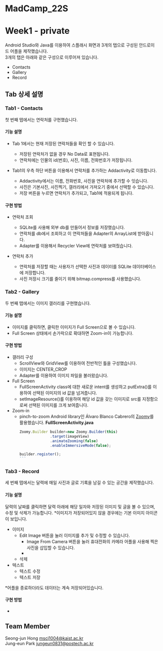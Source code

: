 # MadCamp_22S    
# Week1 - private     

Android Studio와 Java를 이용하여 스플래시 화면과 3개의 탭으로 구성된 안드로이드 어플을 제작했습니다.       
3개의 탭은 아래와 같은 구성으로 이루어져 있습니다. 

+ Contacts     
+ Gallery       
+ Record      


## Tab 상세 설명     

### Tab1 - Contacts     
첫 번째 탭에서는 연락처를 구현했습니다.

#### 기능 설명
+ Tab 1에서는 현재 저장된 연락처들을 확인 할 수 있습니다.
  + 저장된 연락처가 없을 경우 No Data로 표현됩니다.
  + 연락처에는 인물의 id(번호), 사진, 이름, 전화번호가 저장됩니다.

+ Tab1의 우측 하단 버튼을 이용해서 연락처를 추가하는 Addactivity로 이동합니다.
  + Addactivity에서는 이름, 전화번호, 사진을 연락처에 추가할 수 잇습니다.
  + 사진은 기본사진, 사진찍기, 갤러리에서 가져오기 중에서 선택할 수 있습니다.
  + 저장 버튼을 누르면 연락처가 추가되고, Tab1에 적용되게 됩니다.

#### 구현 방법
+ 연락처 조회
  + SQLite를 사용해 외부 db를 만들어서 정보를 저장했습니다.
  + 연락처를 db에서 조회하고 이 연락처들을 Adapter의 ArrayList에 받아옵니다.
  + Adapter를 이용해서 Recycler View에 연락처를 보여줬습니다.

+ 연락처 추가
  + 연락처를 저장할 때는 사용자가 선택한 사진과 데이터를 SQLite 데이터베이스에 저장합니다.
  + 사진 저장시 크기를 줄이기 위해 bitmap.compress를 사용했습니다.
  
  
### Tab2 - Gallery
두 번째 탭에서는 이미지 갤러리를 구현했습니다.      

#### 기능 설명
+ 이미지를 클릭하면, 클릭한 이미지가 Full Screen으로 볼 수 있습니다.
+ Full Screen 상태에서 손가락으로 확대하면 Zoom-in이 가능합니다.

#### 구현 방법
+ 갤러리 구성
  + ScrollView와 GridView를 이용하여 전반적인 틀을 구성했습니다.
  + 이미지는 CENTER_CROP
  + Adapter를 이용하여 이미지 파일을 불러왔습니다.     
+ Full Screen
  + FullScreenActivity class에 대한 새로운 intent를 생성하고 putExtra()를 이용하여 선택된 이미지의 id 값을 넘겨줍니다.
  + setImageResource()를 이용하여 해당 id 값을 갖는 이미지로 src를 지정함으로써 선택된 이미지를 크게 보여줍니다.
+ Zoom-in
  + pinch-to-zoom Android library인 Álvaro Blanco Cabrero의 [Zoomy](https://github.com/imablanco/Zoomy)를 활용했습니다. 
    __FullScreenActivity.java__
    ```javascript
    Zoomy.Builder builder=new Zoomy.Builder(this)
                  .target(imageView)
                  .animateZooming(false)
                  .enableImmersiveMode(false);

    builder.register();
    ```　


### Tab3 - Record
세 번째 탭에서는 달력에 매일 사진과 글로 기록을 남길 수 있는 공간을 제작했습니다.

#### 기능 설명
달력의 날짜를 클릭하면 달력 아래에 해당 일자와 저장된 이미지 및 글을 볼 수 있으며, 수정 및 삭제가 가능합니다.
 *이미지가 저장되어있지 않을 경우에는 기본 이미지 아이콘이 보입니다. 
+ 이미지
  + Edit Image 버튼을 눌러 이미지를 추가 및 수정할 수 있습니다.
    + Image From Camera 버튼을 눌러 휴대전화의 카메라 어플을 사용해 찍은 사진을 삽입할 수 있습니다.
    + 
  + 삭제
+ 텍스트
  + 텍스트 수정
  + 텍스트 저장

*어플을 종료하더라도 데이터는 계속 저장되어있습니다. 

#### 구현 방법
+ 


## Team Member
Seong-jun Hong <mscj1004@kaist.ac.kr>        
Jung-eun Park <jungeun0831@postech.ac.kr>
